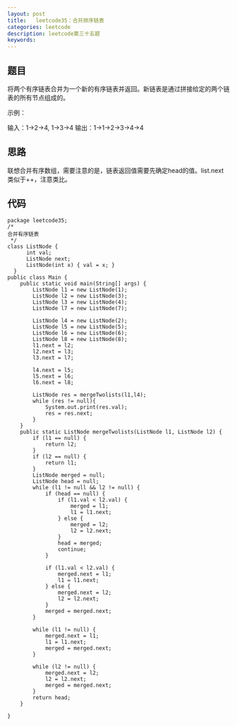 ```yaml
---
layout: post
title:   leetcode35：合并排序链表
categories: leetcode
description: leetcode第三十五题
keywords: 
---
```



## 题目

将两个有序链表合并为一个新的有序链表并返回。新链表是通过拼接给定的两个链表的所有节点组成的。

示例：

输入：1->2->4, 1->3->4
输出：1->1->2->3->4->4

## 思路

联想合并有序数组，需要注意的是，链表返回值需要先确定head的值。list.next类似于++，注意类比。

## 代码



	package leetcode35;
	/*
	合并有序链表
	 */
	class ListNode {
	      int val;
	      ListNode next;
	      ListNode(int x) { val = x; }
	  }
	public class Main {
	    public static void main(String[] args) {
	        ListNode l1 = new ListNode(1);
	        ListNode l2 = new ListNode(3);
	        ListNode l3 = new ListNode(4);
	        ListNode l7 = new ListNode(7);
	
	        ListNode l4 = new ListNode(2);
	        ListNode l5 = new ListNode(5);
	        ListNode l6 = new ListNode(6);
	        ListNode l8 = new ListNode(8);
	        l1.next = l2;
	        l2.next = l3;
	        l3.next = l7;
	
	        l4.next = l5;
	        l5.next = l6;
	        l6.next = l8;
	
	        ListNode res = mergeTwolists(l1,l4);
	        while (res != null){
	            System.out.print(res.val);
	            res = res.next;
	        }
	    }
	    public static ListNode mergeTwolists(ListNode l1, ListNode l2) {
	        if (l1 == null) {
	            return l2;
	        }
	        if (l2 == null) {
	            return l1;
	        }
	        ListNode merged = null;
	        ListNode head = null;
	        while (l1 != null && l2 != null) {
	            if (head == null) {
	                if (l1.val < l2.val) {
	                    merged = l1;
	                    l1 = l1.next;
	                } else {
	                    merged = l2;
	                    l2 = l2.next;
	                }
	                head = merged;
	                continue;
	            }
	
	            if (l1.val < l2.val) {
	                merged.next = l1;
	                l1 = l1.next;
	            } else {
	                merged.next = l2;
	                l2 = l2.next;
	            }
	            merged = merged.next;
	        }
	
	        while (l1 != null) {
	            merged.next = l1;
	            l1 = l1.next;
	            merged = merged.next;
	        }
	
	        while (l2 != null) {
	            merged.next = l2;
	            l2 = l2.next;
	            merged = merged.next;
	        }
	        return head;
	    }
	
	}
